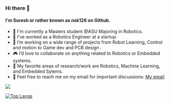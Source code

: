 ### Hi there 👋
#### I'm Suresh or rather known as nsk126 on Github.

- 📘 I'm currently a Masters student @ASU Majoring in Robotics.
- :rocket: I've worked as a Robotics Engineer at a startup. 
- :game_die: I’m working on a wide range of projects from Robot Learning, Control and motion to Game dev and PCB design .
- :video_game: I’d love to collaborate on anything related to Robotics or Embedded systems.
- :thought_balloon: My favorite areas of research/work are Robotics, Machine Learning, and Embedded Sytems.
- :e-mail: Feel free to reach me on my email for important discussions: [My email](mailto:ksuresh3141@gmail.com)

![](https://komarev.com/ghpvc/?username=nsk126&color=blue)


[![Top Langs](https://github-readme-stats.vercel.app/api/top-langs/?username=nsk126&layout=compact)](https://github.com/nsk126)

